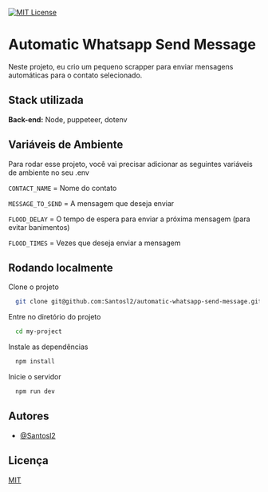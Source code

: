 [![MIT License](https://img.shields.io/badge/License-MIT-green.svg)](https://choosealicense.com/licenses/mit/)

# Automatic Whatsapp Send Message

Neste projeto, eu crio um pequeno scrapper para enviar mensagens automáticas para o contato selecionado.

## Stack utilizada

**Back-end:** Node, puppeteer, dotenv

## Variáveis de Ambiente

Para rodar esse projeto, você vai precisar adicionar as seguintes variáveis de ambiente no seu .env

`CONTACT_NAME` = Nome do contato

`MESSAGE_TO_SEND` = A mensagem que deseja enviar

`FLOOD_DELAY` = O tempo de espera para enviar a próxima mensagem (para evitar banimentos)

`FLOOD_TIMES` = Vezes que deseja enviar a mensagem

## Rodando localmente

Clone o projeto

```bash
  git clone git@github.com:Santosl2/automatic-whatsapp-send-message.git
```

Entre no diretório do projeto

```bash
  cd my-project
```

Instale as dependências

```bash
  npm install
```

Inicie o servidor

```bash
  npm run dev
```

## Autores

- [@Santosl2](https://www.github.com/Santosl2)

## Licença

[MIT](https://choosealicense.com/licenses/mit/)
